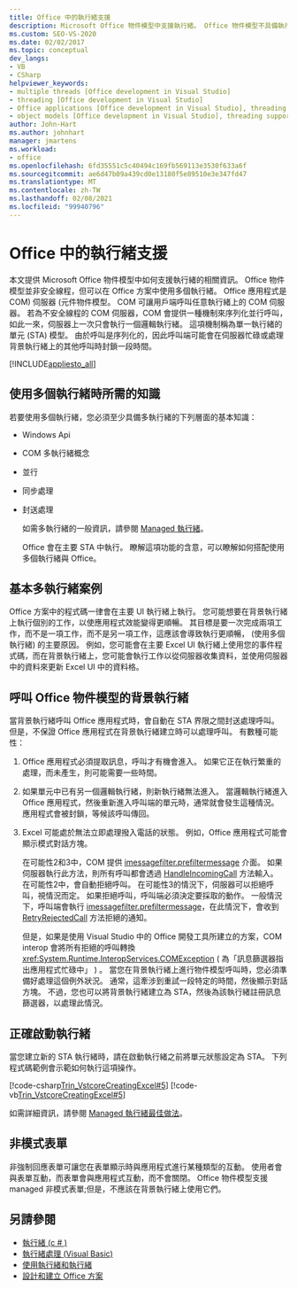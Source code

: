 ```yaml
---
title: Office 中的執行緒支援
description: Microsoft Office 物件模型中支援執行緒。 Office 物件模型不具備執行緒安全，但可以在 Office 方案中使用多個執行緒。
ms.custom: SEO-VS-2020
ms.date: 02/02/2017
ms.topic: conceptual
dev_langs:
- VB
- CSharp
helpviewer_keywords:
- multiple threads [Office development in Visual Studio]
- threading [Office development in Visual Studio]
- Office applications [Office development in Visual Studio], threading support
- object models [Office development in Visual Studio], threading support
author: John-Hart
ms.author: johnhart
manager: jmartens
ms.workload:
- office
ms.openlocfilehash: 6fd35551c5c40494c169fb569113e3530f633a6f
ms.sourcegitcommit: ae6d47b09a439cd0e13180f5e89510e3e347fd47
ms.translationtype: MT
ms.contentlocale: zh-TW
ms.lasthandoff: 02/08/2021
ms.locfileid: "99940796"
---
```

# <a name="threading-support-in-office"></a>Office 中的執行緒支援
  本文提供 Microsoft Office 物件模型中如何支援執行緒的相關資訊。 Office 物件模型並非安全線程，但可以在 Office 方案中使用多個執行緒。 Office 應用程式是 COM) 伺服器 (元件物件模型。 COM 可讓用戶端呼叫任意執行緒上的 COM 伺服器。 若為不安全線程的 COM 伺服器，COM 會提供一種機制來序列化並行呼叫，如此一來，伺服器上一次只會執行一個邏輯執行緒。 這項機制稱為單一執行緒的單元 (STA) 模型。 由於呼叫是序列化的，因此呼叫端可能會在伺服器忙碌或處理背景執行緒上的其他呼叫時封鎖一段時間。

 [!INCLUDE[appliesto_all](../vsto/includes/appliesto-all-md.md)]

## <a name="knowledge-required-when-using-multiple-threads"></a>使用多個執行緒時所需的知識
 若要使用多個執行緒，您必須至少具備多執行緒的下列層面的基本知識：

- Windows Api

- COM 多執行緒概念

- 並行

- 同步處理

- 封送處理

  如需多執行緒的一般資訊，請參閱 [Managed 執行緒](/dotnet/standard/threading/)。

  Office 會在主要 STA 中執行。 瞭解這項功能的含意，可以瞭解如何搭配使用多個執行緒與 Office。

## <a name="basic-multithreading-scenario"></a>基本多執行緒案例
 Office 方案中的程式碼一律會在主要 UI 執行緒上執行。 您可能想要在背景執行緒上執行個別的工作，以使應用程式效能變得更順暢。 其目標是要一次完成兩項工作，而不是一項工作，而不是另一項工作，這應該會導致執行更順暢， (使用多個執行緒) 的主要原因。 例如，您可能會在主要 Excel UI 執行緒上使用您的事件程式碼，而在背景執行緒上，您可能會執行工作以從伺服器收集資料，並使用伺服器中的資料來更新 Excel UI 中的資料格。

## <a name="background-threads-that-call-into-the-office-object-model"></a>呼叫 Office 物件模型的背景執行緒
 當背景執行緒呼叫 Office 應用程式時，會自動在 STA 界限之間封送處理呼叫。 但是，不保證 Office 應用程式在背景執行緒建立時可以處理呼叫。 有數種可能性：

1. Office 應用程式必須提取訊息，呼叫才有機會進入。 如果它正在執行繁重的處理，而未產生，則可能需要一些時間。

2. 如果單元中已有另一個邏輯執行緒，則新執行緒無法進入。 當邏輯執行緒進入 Office 應用程式，然後重新進入呼叫端的單元時，通常就會發生這種情況。 應用程式會被封鎖，等候該呼叫傳回。

3. Excel 可能處於無法立即處理撥入電話的狀態。 例如，Office 應用程式可能會顯示模式對話方塊。

   在可能性2和3中，COM 提供 [imessagefilter.prefiltermessage](/windows/desktop/api/objidl/nn-objidl-imessagefilter) 介面。 如果伺服器執行此方法，則所有呼叫都會透過 [HandleIncomingCall](/windows/desktop/api/objidl/nf-objidl-imessagefilter-handleincomingcall) 方法輸入。 在可能性2中，會自動拒絕呼叫。 在可能性3的情況下，伺服器可以拒絕呼叫，視情況而定。 如果拒絕呼叫，呼叫端必須決定要採取的動作。 一般情況下，呼叫端會執行 [imessagefilter.prefiltermessage](/windows/desktop/api/objidl/nn-objidl-imessagefilter)，在此情況下，會收到 [RetryRejectedCall](/windows/desktop/api/objidl/nf-objidl-imessagefilter-retryrejectedcall) 方法拒絕的通知。

   但是，如果是使用 Visual Studio 中的 Office 開發工具所建立的方案，COM interop 會將所有拒絕的呼叫轉換 <xref:System.Runtime.InteropServices.COMException> ( 為「訊息篩選器指出應用程式忙碌中」 ) 。 當您在背景執行緒上進行物件模型呼叫時，您必須準備好處理這個例外狀況。 通常，這牽涉到重試一段特定的時間，然後顯示對話方塊。 不過，您也可以將背景執行緒建立為 STA，然後為該執行緒註冊訊息篩選器，以處理此情況。

## <a name="start-the-thread-correctly"></a>正確啟動執行緒
 當您建立新的 STA 執行緒時，請在啟動執行緒之前將單元狀態設定為 STA。 下列程式碼範例會示範如何執行這項操作。

 [!code-csharp[Trin_VstcoreCreatingExcel#5](../vsto/codesnippet/CSharp/Trin_VstcoreCreatingExcelCS/ThisWorkbook.cs#5)]
 [!code-vb[Trin_VstcoreCreatingExcel#5](../vsto/codesnippet/VisualBasic/Trin_VstcoreCreatingExcelVB/ThisWorkbook.vb#5)]

 如需詳細資訊，請參閱 [Managed 執行緒最佳做法](/dotnet/standard/threading/managed-threading-best-practices)。

## <a name="modeless-forms"></a>非模式表單
 非強制回應表單可讓您在表單顯示時與應用程式進行某種類型的互動。 使用者會與表單互動，而表單會與應用程式互動，而不會關閉。 Office 物件模型支援 managed 非模式表單;但是，不應該在背景執行緒上使用它們。

## <a name="see-also"></a>另請參閱
- [執行緒 (c # ) ](/dotnet/csharp/programming-guide/concepts/threading/index)
- [執行緒處理 (Visual Basic)](/dotnet/visual-basic/programming-guide/concepts/threading/index)
- [使用執行緒和執行緒](/dotnet/standard/threading/using-threads-and-threading)
- [設計和建立 Office 方案](../vsto/designing-and-creating-office-solutions.md)
